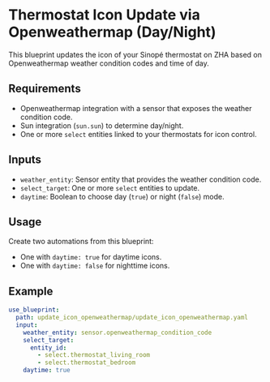 # Thermostat Icon Update via Openweathermap (Day/Night)

This blueprint updates the icon of your Sinopé thermostat on ZHA based on Openweathermap weather condition codes and time of day.

## Requirements

- Openweathermap integration with a sensor that exposes the weather condition code.
- Sun integration (`sun.sun`) to determine day/night.
- One or more `select` entities linked to your thermostats for icon control.

## Inputs

- `weather_entity`: Sensor entity that provides the weather condition code.
- `select_target`: One or more `select` entities to update.
- `daytime`: Boolean to choose day (`true`) or night (`false`) mode.

## Usage

Create two automations from this blueprint:
- One with `daytime: true` for daytime icons.
- One with `daytime: false` for nighttime icons.

## Example

```yaml
use_blueprint:
  path: update_icon_openweathermap/update_icon_openweathermap.yaml
  input:
    weather_entity: sensor.openweathermap_condition_code
    select_target:
      entity_id:
        - select.thermostat_living_room
        - select.thermostat_bedroom
    daytime: true
